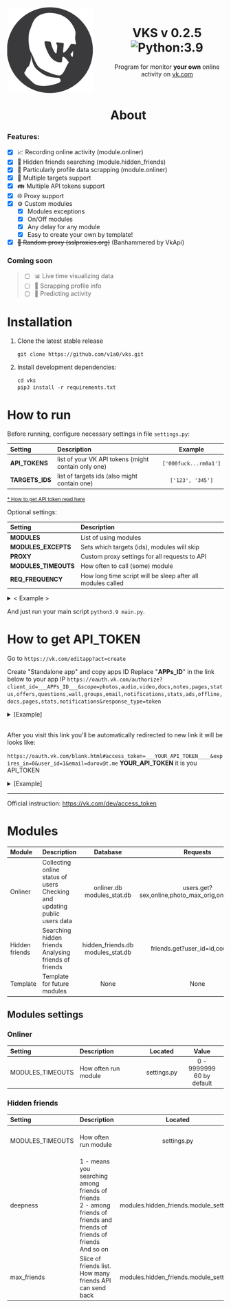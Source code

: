 <div align="center">
	<div>
		<img width="200" src=".pic/vks-200.png" alt="VKS logo" style="position: relative; float: left; width: 200px; margin-right: 40px; margin-bottom: 90px; margin-top: 13px; pointer-events: none">
	</div>
<br>

# VKS v 0.2.5 ![Python:3.9](https://img.shields.io/badge/Python-3.9-green)  
Program for monitor <b>your own</b> online activity on [vk.com]

</div><br>

# About

### Features:
- [x] 📈 Recording online activity (module.onliner)
- [x] 🙊 Hidden friends searching (module.hidden_friends)
- [x] 📑 Particularly profile data scrapping (module.onliner)
- [x] 🎯 Multiple targets support
- [x] 👪 Multiple API tokens support
- [x] 🌐 Proxy support
- [x] ⚙️ Custom modules
    - [x] Modules exceptions
    - [x] On/Off modules
    - [x] Any delay for any module
    - [x] Easy to create your own by template!
- [x] ~~🔀 Random proxy (sslproxies.org)~~ (Banhammered by VkApi)

### Coming soon
> - [ ] 📊 Live time visualizing data
> - [ ] 📑 Scrapping profile info
> - [ ] 🎱 Predicting activity



# Installation

1) Clone the latest stable release 
    ```shell script
    git clone https://github.com/v1a0/vks.git
    ```

2) Install development dependencies:
    ```shell script
    cd vks
    pip3 install -r requirements.txt
    ```

# How to run

Before running, configure necessary settings in file `settings.py`:

| Setting | Description | Example |
| :--- | :--- | :---: |
| **API_TOKENS** | list of your VK API tokens (might contain only one) | `['000fuck...rm0a1']` |
| **TARGETS_IDS** | list of targets ids (also might contain one) | `['123', '345']` |

<small>[* How to get API token read here](#How-to-get-API_TOKEN)</small>


Optional settings:

| Setting | Description |
| :--- | :--- |
| **MODULES** | List of using modules |
| **MODULES_EXCEPTS** | Sets which targets (ids), modules will skip |
| **PROXY** | Custom proxy settings for all requests to API |
| **MODULES_TIMEOUTS** | How often to call (some) module |
| **REQ_FREQUENCY** | How long time script will be sleep after all modules called |



<details><summary> < Example > </summary>

```python
# Main settings

API_TOKENS = [
    '000fuck0fvk000i8oppkq22so2c7binpysm5lpwxlfoxcbbir7kcr2ir8g0rgbu7lv4mo0000use0tlgrm000',
]

TARGETS_IDS = [
   '123456789', '987654321', '121201',
]



# Optional settings

MODULES = [
    modules.onliner,
    modules.my_module
]

MODULES_TIMEOUTS = {
    modules.onliner: 60,            # 60 seconds
    modules.hidden_friends: 13E7,   # only once after run
    # modules.template: 0,
}

MODULES_EXCEPTS = {
    MODULES[1]: [
        TARGETS_IDS[0], 
        TARGETS_IDS[2]
    ]
}

PROXY = {
    "http": "http://123.45.6.78:4321",
    "https": "https://123.45.6.78:4321",
    "ftp": ""
}

REQ_FREQUENCY = 0.01
```
</details>

And just run your main script `python3.9 main.py`.


# How to get API_TOKEN

Go to
`https://vk.com/editapp?act=create`

Create "Standalone app" and copy apps ID
Replace "__APPs_ID__" in the link below to your app IP
`https://oauth.vk.com/authorize?client_id=___APPs_ID___&scope=photos,audio,video,docs,notes,pages,status,offers,questions,wall,groups,email,notifications,stats,ads,offline,docs,pages,stats,notifications&response_type=token`


<details><summary>[Example]</summary>

`https://oauth.vk.com/authorize?client_id=1234567&scope=photos,audio,video,docs,notes,pages,status,offers,questions,wall,groups,email,notifications,stats,ads,offline,docs,pages,stats,notifications&response_type=token`

</details>
<br>


After you visit this link you'll be automatically redirected to new link
it will be looks like:

`https://oauth.vk.com/blank.html#access_token=___YOUR_API_TOKEN____&expires_in=0&user_id=1&email=durov@t.me`
__YOUR_API_TOKEN__ it is you API_TOKEN


<details><summary>[Example]</summary>

`https://oauth.vk.com/authorize?client_id=000fuck0vk000i8oppkq22so2c7binpyysm5lpwxl3uliibir7kcr2ir8g0rgbu7lv4mo0000use0tlgrm000&scope=photos,audio,video,docs,notes,pages,status,offers,questions,wall,groups,email,notifications,stats,ads,offline,docs,pages,stats,notifications&response_type=token`

</details>

---
Official instruction:
https://vk.com/dev/access_token


# Modules

| Module | Description | Database | Requests |
| :--- | :--- | :---: | :---: |
| Onliner | Collecting online status of users <br>Checking and updating public users data | onliner.db<br>modules_stat.db | users.get?sex,online,photo_max_orig,online_mobile | 
| Hidden friends | Searching hidden friends<br>Analysing friends of friends | hidden_friends.db<br>modules_stat.db | friends.get?user_id=id,count=val | 
| Template | Template for future modules | None | None |


## Modules settings

### Onliner
| Setting | Description | Located | Value |
| :--- | :--- | :---: | :---: |
| MODULES_TIMEOUTS | How often run module | settings.py | 0 - 9999999<br>60 by default |

### Hidden friends
| Setting | Description | Located | Value |
| :--- | :--- | :---: | :---: |
| MODULES_TIMEOUTS | How often run module | settings.py | 13E7<br>it's mean "run only once" |
| deepness | 1 - means you searching among friends of friends<br>2 - among friends of friends and friends of friends of friends<br>And so on | modules.hidden_friends.module_settings | 0 - 4<br>2 by default|
| max_friends | Slice of friends list. How many friends API can send back | modules.hidden_friends.module_settings | 0 - 9999999<br>1000 by default  |


[vk.com]: (https://vk.com/)